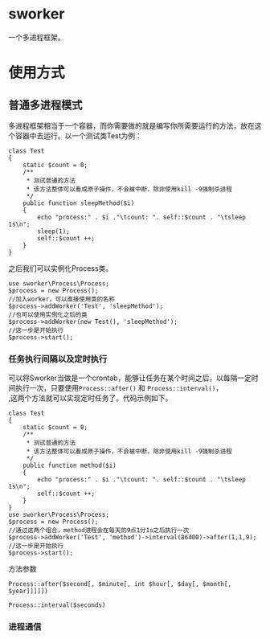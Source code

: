 # sworker

一个多进程框架。

# 使用方式



## 普通多进程模式

多进程框架相当于一个容器，而你需要做的就是编写你所需要运行的方法，放在这个容器中去运行。以一个测试类Test为例：

    class Test
    {
        static $count = 0;
        /**
         * 测试普通的方法
         * 该方法整体可以看成原子操作，不会被中断，除非使用kill -9强制杀进程
         */
        public function sleepMethod($i)
        {
            echo "process:" . $i ."\tcount: ". self::$count . "\tsleep 1s\n";
            sleep(1);
            self::$count ++;
        }
    }

之后我们可以实例化Process类。
    
    use sworker\Process\Process;
    $process = new Process();
    //加入worker，可以直接使用类的名称
    $process->addWorker('Test', 'sleepMethod');
    //也可以使用实例化之后的类
    $process->addWorker(new Test(), 'sleepMethod');
    //这一步是开始执行
    $process->start();

### 任务执行间隔以及定时执行

可以将Sworker当做是一个crontab，能够让任务在某个时间之后，以每隔一定时间执行一次，只要使用`Process::after()` 和 `Process::interval()`，    
,这两个方法就可以实现定时任务了。代码示例如下。

    class Test
    {
        static $count = 0;
        /**
         * 测试普通的方法
         * 该方法整体可以看成原子操作，不会被中断，除非使用kill -9强制杀进程
         */
        public function method($i)
        {
            echo "process:" . $i ."\tcount: ". self::$count . "\tsleep 1s\n";
            self::$count ++;
        }
    }
    use sworker\Process\Process;
    $process = new Process();
    //通过这两个组合，method进程会在每天的9点1分1s之后执行一次
    $process->addWorker('Test', 'method')->interval(86400)->after(1,1,9);
    //这一步是开始执行
    $process->start();

方法参数

    Process::after($second[, $minute[, int $hour[, $day[, $month[, $year]]]]])

    Process::interval($seconds)

### 进程通信